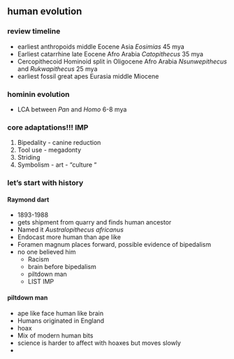 ## human evolution
### review timeline
- earliest anthropoids  middle Eocene Asia *Eosimias* 45 mya
- Earliest catarrhine late Eocene Afro Arabia *Catopithecus* 35 mya
- Cercopithecoid Hominoid split in Oligocene Afro Arabia *Nsunwepithecus* and *Rukwapithecus* 25 mya
- earliest fossil great apes Eurasia middle Miocene


### hominin evolution
- LCA between *Pan* and *Homo* 6-8 mya

### core adaptations!!! IMP
1. Bipedality - canine reduction
2. Tool use - megadonty 
3. Striding 
4. Symbolism - art - “culture “




### let’s start with history
#### Raymond dart
- 1893-1988
- gets shipment from quarry and finds human ancestor
- Named it *Australopithecus africanus*
- Endocast more human than ape like
- Foramen magnum places forward, possible evidence of bipedalism 
- no one believed him
  - Racism
  - brain before bipedalism
  - piltdown man
  - LIST IMP
#### piltdown man
- ape like face human like brain
- Humans originated in England
- hoax
- Mix of modern human bits
- science is harder to affect with hoaxes but moves slowly
- 